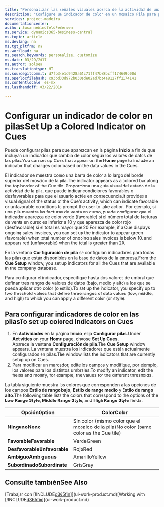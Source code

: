 ```yaml
---
title: "Personalizar las señales visuales acerca de la actividad de una pila | Documentos de Microsoft"
description: "Configure un indicador de color en un mosaico Pila para proporcionar una señal visual personalizada de la actividad de la pila."
services: project-madeira
documentationcenter: 
author: SusanneWindfeldPedersen
ms.service: dynamics365-business-central
ms.topic: article
ms.devlang: na
ms.tgt_pltfrm: na
ms.workload: na
ms.search.keywords: personalize, customize
ms.date: 03/29/2017
ms.author: solsen
ms.translationtype: HT
ms.sourcegitcommit: d7fb34e1c9428a64c71ff47be8bcff174649c00d
ms.openlocfilehash: c93bd33d972b030ede02ad7b24a8127ff2174141
ms.contentlocale: es-mx
ms.lasthandoff: 03/22/2018

---
```

# <a name="set-up-a-colored-indicator-on-cues"></a><span data-ttu-id="59892-103">Configurar un indicador de color en pilas</span><span class="sxs-lookup"><span data-stu-id="59892-103">Set Up a Colored Indicator on Cues</span></span>
<span data-ttu-id="59892-104">Puede configurar pilas para que aparezcan en la página **Inicio** a fin de que incluyan un indicador que cambia de color según los valores de datos de las pilas.</span><span class="sxs-lookup"><span data-stu-id="59892-104">You can set up Cues that appear on the **Home** page to include an indicator that changes color based on the data values in the Cues.</span></span>

<span data-ttu-id="59892-105">El indicador se muestra como una barra de color a lo largo del borde superior del mosaico de la pila.</span><span class="sxs-lookup"><span data-stu-id="59892-105">The indicator appears as a colored bar along the top border of the Cue tile.</span></span> <span data-ttu-id="59892-106">Proporciona una guía visual del estado de la actividad de la pila, que puede indicar condiciones favorables o desfavorables para que el usuario actúe en consecuencia.</span><span class="sxs-lookup"><span data-stu-id="59892-106">It provides a visual signal of the status of the Cue's activity, which can indicate favorable or unfavorable conditions to prompt the user to take action.</span></span> <span data-ttu-id="59892-107">Por ejemplo, si una pila muestra las facturas de venta en curso, puede configurar que el indicador aparezca de color verde (favorable) si el número total de facturas de venta en curso es inferior a 10 y que aparezca de color rojo (desfavorable) si el total es mayor que 20.</span><span class="sxs-lookup"><span data-stu-id="59892-107">For example, if a Cue displays ongoing sales invoices, you can set up the indicator to appear green (favorable) when total number of ongoing sales invoices is below 10, and appears red (unfavorable) when the total is greater than 20.</span></span>

<span data-ttu-id="59892-108">En la ventana **Configuración de pila** se configuran indicadores para todas las pilas que están disponibles en la base de datos de la empresa.</span><span class="sxs-lookup"><span data-stu-id="59892-108">From the **Cue Setup** window, you set up indicators for all the Cues that are available in the company database.</span></span>

<span data-ttu-id="59892-109">Para configurar el indicador, especifique hasta dos valores de umbral que definan tres rangos de valores de datos (bajo, medio y alto) a los que se pueda aplicar otro color (o estilo).</span><span class="sxs-lookup"><span data-stu-id="59892-109">To set up the indicator, you specify up to two threshold values that define three ranges of data values (low, middle, and high) to which you can apply a different color (or style).</span></span>

## <a name="to-set-up-colored-indicators-on-cues"></a><span data-ttu-id="59892-110">Para configurar indicadores de color en las pilas</span><span class="sxs-lookup"><span data-stu-id="59892-110">To set up colored indicators on Cues</span></span>
1. <span data-ttu-id="59892-111">En **Actividades** en la página **Inicio**, elija **Configurar pilas**.</span><span class="sxs-lookup"><span data-stu-id="59892-111">Under **Activities** on your **Home** page, choose **Set Up Cues**.</span></span>  
   <span data-ttu-id="59892-112">Aparece la ventana **Configuración de pila**.</span><span class="sxs-lookup"><span data-stu-id="59892-112">The **Cue Setup** window appears.</span></span> <span data-ttu-id="59892-113">La ventana muestra los indicadores que están actualmente configurados en pilas.</span><span class="sxs-lookup"><span data-stu-id="59892-113">The window lists the indicators that are currently setup up on Cues.</span></span>
2. <span data-ttu-id="59892-114">Para modificar un marcador, edite los campos y modifique, por ejemplo, los valores para los distintos umbrales.</span><span class="sxs-lookup"><span data-stu-id="59892-114">To modify an indicator, edit the fields and modify, for example, the values for the different thresholds.</span></span>  

<span data-ttu-id="59892-115">La tabla siguiente muestra los colores que corresponden a las opciones de los campos **Estilo de rango bajo**, **Estilo de rango medio** y **Estilo de rango alto**.</span><span class="sxs-lookup"><span data-stu-id="59892-115">The following table lists the colors that correspond to the options of the **Low Range Style**, **Middle Range Style**, and **High Range Style** fields.</span></span>

| <span data-ttu-id="59892-116">Opción</span><span class="sxs-lookup"><span data-stu-id="59892-116">Option</span></span> | <span data-ttu-id="59892-117">Color</span><span class="sxs-lookup"><span data-stu-id="59892-117">Color</span></span> |
| --- | --- |
| <span data-ttu-id="59892-118">**Ninguno**</span><span class="sxs-lookup"><span data-stu-id="59892-118">**None**</span></span> |<span data-ttu-id="59892-119">Sin color (mismo color que el mosaico de la pila)</span><span class="sxs-lookup"><span data-stu-id="59892-119">No color (same color as the Cue tile)</span></span>|
| <span data-ttu-id="59892-120">**Favorable**</span><span class="sxs-lookup"><span data-stu-id="59892-120">**Favorable**</span></span> |<span data-ttu-id="59892-121">Verde</span><span class="sxs-lookup"><span data-stu-id="59892-121">Green</span></span> |
| <span data-ttu-id="59892-122">**Desfavorable**</span><span class="sxs-lookup"><span data-stu-id="59892-122">**Unfavorable**</span></span> |<span data-ttu-id="59892-123">Rojo</span><span class="sxs-lookup"><span data-stu-id="59892-123">Red</span></span> |
| <span data-ttu-id="59892-124">**Ambiguo**</span><span class="sxs-lookup"><span data-stu-id="59892-124">**Ambiguous**</span></span> |<span data-ttu-id="59892-125">Amarillo</span><span class="sxs-lookup"><span data-stu-id="59892-125">Yellow</span></span> |
| <span data-ttu-id="59892-126">**Subordinado**</span><span class="sxs-lookup"><span data-stu-id="59892-126">**Subordinate**</span></span> |<span data-ttu-id="59892-127">Gris</span><span class="sxs-lookup"><span data-stu-id="59892-127">Gray</span></span> |

## <a name="see-also"></a><span data-ttu-id="59892-128">Consulte también</span><span class="sxs-lookup"><span data-stu-id="59892-128">See Also</span></span>
<span data-ttu-id="59892-129">[Trabajar con [!INCLUDE[d365fin](includes/d365fin_md.md)]](ui-work-product.md)</span><span class="sxs-lookup"><span data-stu-id="59892-129">[Working with [!INCLUDE[d365fin](includes/d365fin_md.md)]](ui-work-product.md)</span></span>

